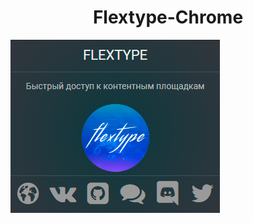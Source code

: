 <h1 align="center">Flextype-Chrome</h1>
<img src="https://github.com/seregajd999/Flextype-Chrome/blob/master/Foto.png">